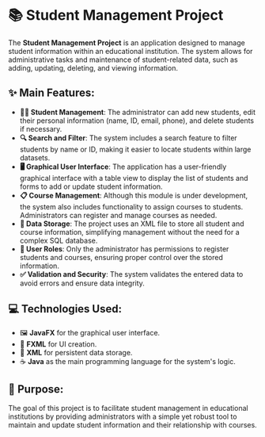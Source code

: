 # 📚 Student Management Project

The **Student Management Project** is an application designed to manage student information within an educational institution. The system allows for administrative tasks and maintenance of student-related data, such as adding, updating, deleting, and viewing information.

## ✨ Main Features:
- **👨‍🎓 Student Management**: The administrator can add new students, edit their personal information (name, ID, email, phone), and delete students if necessary.
- **🔍 Search and Filter**: The system includes a search feature to filter students by name or ID, making it easier to locate students within large datasets.
- **🖥️ Graphical User Interface**: The application has a user-friendly graphical interface with a table view to display the list of students and forms to add or update student information.
- **📋 Course Management**: Although this module is under development, the system also includes functionality to assign courses to students. Administrators can register and manage courses as needed.
- **💾 Data Storage**: The project uses an XML file to store all student and course information, simplifying management without the need for a complex SQL database.
- **🔐 User Roles**: Only the administrator has permissions to register students and courses, ensuring proper control over the stored information.
- **✅ Validation and Security**: The system validates the entered data to avoid errors and ensure data integrity.

## 💻 Technologies Used:
- 🖼️ **JavaFX** for the graphical user interface.
- 🎨 **FXML** for UI creation.
- 📂 **XML** for persistent data storage.
- ☕ **Java** as the main programming language for the system's logic.

## 🎯 Purpose:
The goal of this project is to facilitate student management in educational institutions by providing administrators with a simple yet robust tool to maintain and update student information and their relationship with courses.
